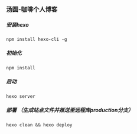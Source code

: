 ### 汤圆-咖啡个人博客

##### 安装hexo

```
npm install hexo-cli -g
```

##### 初始化
```
npm install
```

##### 启动

```
hexo server
```

##### 部署 （生成站点文件并推送至远程库production分支）
```
hexo clean && hexo deploy
```


